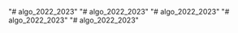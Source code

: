 "# algo_2022_2023" 
"# algo_2022_2023" 
"# algo_2022_2023" 
"# algo_2022_2023" 
"# algo_2022_2023" 
